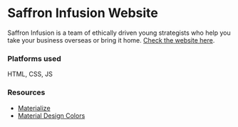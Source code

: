 <h1>Saffron Infusion Website</h1>
<p>Saffron Infusion is a team of ethically driven young strategists who help you take your business overseas or bring it home. <a href="http://krunalrasik.github.io/material-design-template/www/">Check the website here</a>.</p>
<h3>Platforms used</h3>
HTML, CSS, JS

<h3>Resources</h3>
<ul>
    <li><a href="http://materializecss.com/">Materialize</a></li>
    <li><a href="http://www.materialpalette.com/">Material Design Colors</a></li>
</ul>